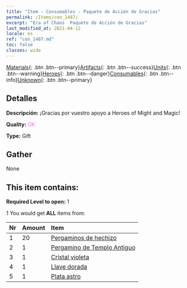 ```yaml
---
title: "Item - Consumables - Paquete de Acción de Gracias"
permalink: /Items/con_1487/
excerpt: "Era of Chaos  Paquete de Acción de Gracias"
last_modified_at: 2021-04-12
locale: es
ref: "con_1487.md"
toc: false
classes: wide
---
```

 [Materials](/es/Items/){: .btn .btn--primary}[Artifacts](/es/Items/Artifacts/){: .btn .btn--success}[Units](/es/Items/Units/){: .btn .btn--warning}[Heroes](/es/Items/Heroes/){: .btn .btn--danger}[Consumables](/es/Items/Consumables/){: .btn .btn--info}[Unknown](/es/Items/Unknown/){: .btn .btn--primary}

## Detalles
 **Descripción:** ¡Gracias por vuestro apoyo a Heroes of Might and Magic!

 **Quality:** <span style="color: #DA70D6">OK</span>

 **Type:** Gift

## Gather

  None

## This item contains:

 **Required Level to open:** 1

 1 You would get **ALL** items  from:

  | Nr | Amount |     Item    |
  |:---|:-------|:------------|
  | 1 | 20 | [Pergaminos de hechizo](/es/Items/con_694/) | 
  | 2 | 1 | [Pergamino de Templo Antiguo](/es/Items/con_697/) | 
  | 3 | 1 | [Cristal violeta](/es/Items/con_720/) | 
  | 4 | 1 | [Llave dorada](/es/Items/con_783/) | 
  | 5 | 1 | [Plata astro](/es/Items/con_969/) | 
